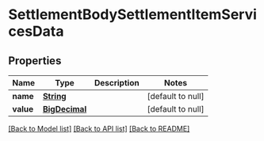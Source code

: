 # SettlementBodySettlementItemServicesData
## Properties

Name | Type | Description | Notes
------------ | ------------- | ------------- | -------------
**name** | [**String**](string.md) |  | [default to null]
**value** | [**BigDecimal**](number.md) |  | [default to null]

[[Back to Model list]](../README.md#documentation-for-models) [[Back to API list]](../README.md#documentation-for-api-endpoints) [[Back to README]](../README.md)

